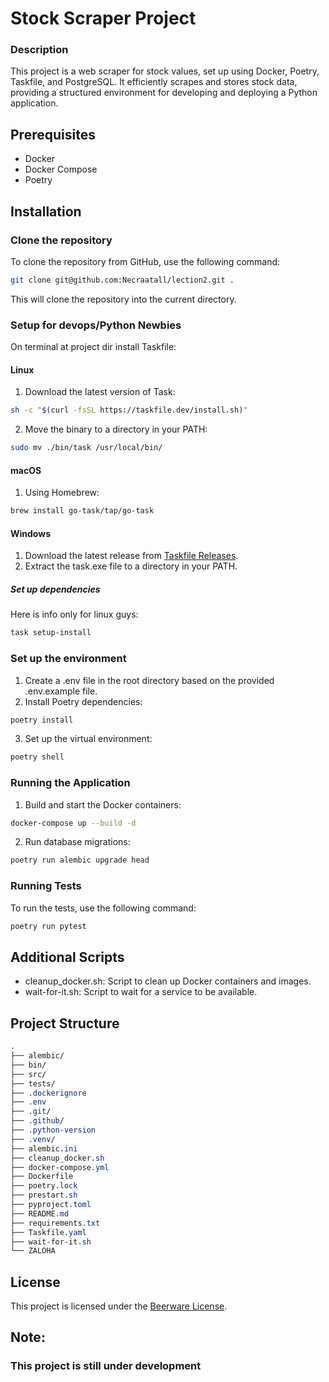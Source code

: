 # Stock Scraper Project


### Description

This project is a web scraper for stock values, set up using Docker, Poetry, Taskfile, and PostgreSQL. It efficiently scrapes and stores stock data, providing a structured environment for developing and deploying a Python application.

## Prerequisites

- Docker
- Docker Compose
- Poetry

## Installation

### Clone the repository

To clone the repository from GitHub, use the following command:
```sh
git clone git@github.com:Necraatall/lection2.git .
```
This will clone the repository into the current directory.

### Setup for devops/Python Newbies

On terminal at project dir install Taskfile:

#### Linux

1. Download the latest version of Task:
```sh
sh -c "$(curl -fsSL https://taskfile.dev/install.sh)"
```
2. Move the binary to a directory in your PATH:
```sh
sudo mv ./bin/task /usr/local/bin/
```

#### macOS

1. Using Homebrew:
```sh
brew install go-task/tap/go-task
```

#### Windows

1. Download the latest release from [Taskfile Releases](https://github.com/go-task/task/releases).
2. Extract the task.exe file to a directory in your PATH.

##### Set up dependencies

Here is info only for linux guys:
```sh
task setup-install
```

### Set up the environment

1. Create a .env file in the root directory based on the provided .env.example file.
2. Install Poetry dependencies:
```sh
poetry install
```
3. Set up the virtual environment:
```sh
poetry shell
```

### Running the Application

1. Build and start the Docker containers:
```sh
docker-compose up --build -d
```
2. Run database migrations:
```sh
poetry run alembic upgrade head
```

### Running Tests

To run the tests, use the following command:
```sh
poetry run pytest
```

## Additional Scripts

- cleanup_docker.sh: Script to clean up Docker containers and images.
- wait-for-it.sh: Script to wait for a service to be available.

## Project Structure

```scss
.
├── alembic/
├── bin/
├── src/
├── tests/
├── .dockerignore
├── .env
├── .git/
├── .github/
├── .python-version
├── .venv/
├── alembic.ini
├── cleanup_docker.sh
├── docker-compose.yml
├── Dockerfile
├── poetry.lock
├── prestart.sh
├── pyproject.toml
├── README.md
├── requirements.txt
├── Taskfile.yaml
├── wait-for-it.sh
└── ZALOHA
```

## License

This project is licensed under the [Beerware License](https://en.wikipedia.org/wiki/Beerware).


## Note:

### This project is still under development
